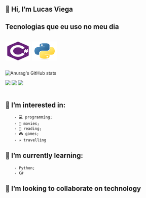 ## 👋 Hi, I’m Lucas Viega

## Tecnologias que eu uso no meu dia

<div style="display: inline_block"><br>
  <img align="center" alt="Lucas-C#" height="60" width="80" src="https://raw.githubusercontent.com/devicons/devicon/master/icons/csharp/csharp-plain.svg">
  <img align="center" alt="Lucas-Python" height="60" width="80" src="https://raw.githubusercontent.com/devicons/devicon/master/icons/python/python-original.svg">
</div>

<br>

![Anurag's GitHub stats](https://github-readme-stats.vercel.app/api?username=LucasViega&show_icons=true&theme=tokyonight)

<div>
  <a href="https://instagram.com/lucas_viega_" target="_blank"><img src="https://img.shields.io/badge/-Instagram-%23E4405F?style=for-the-badge&logo=instagram&logoColor=white" target="_blank"></a>
  <a href="https://www.linkedin.com/in/lucas-viega/" target="_blank"><img src="https://img.shields.io/badge/-LinkedIn-%230077B5?style=for-the-badge&logo=linkedin&logoColor=white" target="_blank"></a> 
  <a href = "mailto:lucas_viega.ti@outlook.com"><img src="https://img.shields.io/badge/Microsoft_Outlook-0078D4?style=for-the-badge&logo=microsoft-outlook&logoColor=white"></a>
</div>

<br>

## 👀 I’m interested in:
        - 💻 programming;
        - 🎥 movies;
        - 📖 reading;
        - 🎮 games;
        - ✈ travelling
## 🌱 I’m currently learning:
        - Python;
        - C#
## 💞️ I’m looking to collaborate on technology
